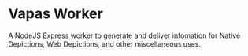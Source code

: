 # Vapas Worker

A NodeJS Express worker to generate and deliver infomation for Native Depictions, Web Depictions, and other miscellaneous uses.
